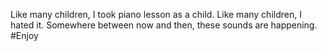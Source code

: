 Like many children, I took piano lesson as a child. Like many children, I hated it. Somewhere between now and then, these sounds are happening. #Enjoy